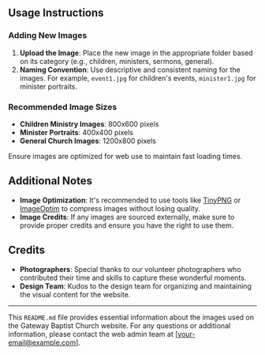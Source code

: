 
## Usage Instructions

### Adding New Images

1. **Upload the Image**: Place the new image in the appropriate folder based on its category (e.g., children, ministers, sermons, general).
2. **Naming Convention**: Use descriptive and consistent naming for the images. For example, `event1.jpg` for children's events, `minister1.jpg` for minister portraits.

### Recommended Image Sizes

- **Children Ministry Images**: 800x600 pixels
- **Minister Portraits**: 400x400 pixels
- **General Church Images**: 1200x800 pixels

Ensure images are optimized for web use to maintain fast loading times.

## Additional Notes

- **Image Optimization**: It's recommended to use tools like [TinyPNG](https://tinypng.com/) or [ImageOptim](https://imageoptim.com/) to compress images without losing quality.
- **Image Credits**: If any images are sourced externally, make sure to provide proper credits and ensure you have the right to use them.

## Credits

- **Photographers**: Special thanks to our volunteer photographers who contributed their time and skills to capture these wonderful moments.
- **Design Team**: Kudos to the design team for organizing and maintaining the visual content for the website.

---

This `README.md` file provides essential information about the images used on the Gateway Baptist Church website. For any questions or additional information, please contact the web admin team at [your-email@example.com].
